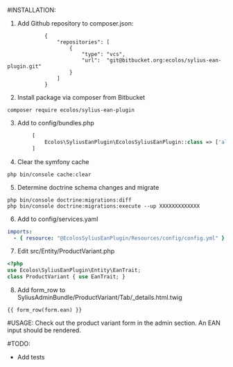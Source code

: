 #INSTALLATION:

1. Add Github repository to composer.json:
```Add repository from Github
            {
                "repositories": [
                    {
                        "type": "vcs",
                        "url":  "git@bitbucket.org:ecolos/sylius-ean-plugin.git"
                    }
                ]
            }
```

2. Install package via composer from Bitbucket 
```console
composer require ecolos/sylius-ean-plugin
```

3. Add to config/bundles.php
```php
        [
            Ecolos\SyliusEanPlugin\EcolosSyliusEanPlugin::class => ['all' => true],
        ]
```

4. Clear the symfony cache
```shell script
php bin/console cache:clear
```

5.  Determine doctrine schema changes and migrate
```shell script
php bin/console doctrine:migrations:diff
php bin/console doctrine:migrations:execute --up XXXXXXXXXXXXX
```

6. Add to config/services.yaml
```yaml
imports:
  - { resource: "@EcolosSyliusEanPlugin/Resources/config/config.yml" }
```

7. Edit src/Entity/ProductVariant.php
```php
<?php
use Ecolos\SyliusEanPlugin\Entity\EanTrait;
class ProductVariant { use EanTrait; }
``` 

8. Add form_row to SyliusAdminBundle/ProductVariant/Tab/_details.html.twig
```twig
{{ form_row(form.ean) }}
``` 

#USAGE:
Check out the product variant form in the admin section.
An EAN input should be rendered.

#TODO:
- Add tests
